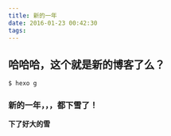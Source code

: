 ```yaml
---
title: 新的一年
date: 2016-01-23 00:42:30
tags:
---
```


## 哈哈哈，这个就是新的博客了么？
``` bash
$ hexo g
```
### 新的一年，，，都下雪了！
**下了好大的雪**

